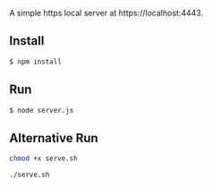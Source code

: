 A simple https local server at https://localhost:4443.

## Install

````sh
$ npm install
````

## Run
````sh
$ node server.js
````

## Alternative Run
````sh
chmod +x serve.sh
````
````
./serve.sh
````
